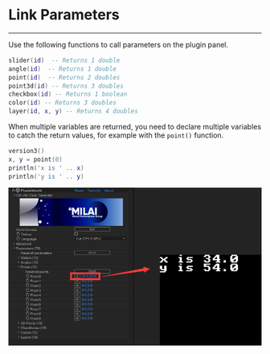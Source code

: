 # Link Parameters
---

Use the following functions to call parameters on the plugin panel.

```lua:parameters.lua
slider(id)  -- Returns 1 double
angle(id)  -- Returns 1 double
point(id)  -- Returns 2 doubles
point3d(id) -- Returns 3 doubles
checkbox(id) -- Returns 1 boolean
color(id) -- Returns 3 doubles
layer(id, x, y) -- Returns 4 doubles
```

When multiple variables are returned, you need to declare multiple variables to catch the return values, for example with the `point()` function.

```lua:point.lua
version3()
x, y = point(0)
println('x is ' .. x)
println('y is ' .. y)
```

![Execution Result](linkPoint.png)